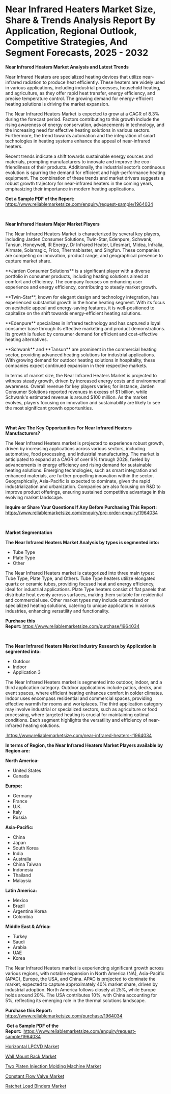 <p><h1>Near Infrared Heaters Market Size, Share & Trends Analysis Report By Application, Regional Outlook, Competitive Strategies, And Segment Forecasts, 2025 - 2032</h1></p><p><strong>Near Infrared Heaters Market Analysis and Latest Trends</strong></p>
<p><p>Near Infrared Heaters are specialized heating devices that utilize near-infrared radiation to produce heat efficiently. These heaters are widely used in various applications, including industrial processes, household heating, and agriculture, as they offer rapid heat transfer, energy efficiency, and precise temperature control. The growing demand for energy-efficient heating solutions is driving the market expansion.</p><p>The Near Infrared Heaters Market is expected to grow at a CAGR of 8.3% during the forecast period. Factors contributing to this growth include the rising awareness of energy conservation, advancements in technology, and the increasing need for effective heating solutions in various sectors. Furthermore, the trend towards automation and the integration of smart technologies in heating systems enhance the appeal of near-infrared heaters.</p><p>Recent trends indicate a shift towards sustainable energy sources and materials, prompting manufacturers to innovate and improve the eco-friendliness of their products. Additionally, the industrial sector’s continuous evolution is spurring the demand for efficient and high-performance heating equipment. The combination of these trends and market drivers suggests a robust growth trajectory for near-infrared heaters in the coming years, emphasizing their importance in modern heating applications.</p></p>
<p><strong>Get a Sample PDF of the Report:&nbsp;</strong> <a href="https://www.reliablemarketsize.com/enquiry/request-sample/1964034?utm_campaign=2008&utm_medium=2&utm_source=Github&utm_content=ia&utm_term=11042025&utm_id=near-infrared-heaters">https://www.reliablemarketsize.com/enquiry/request-sample/1964034</a></p>
<p>&nbsp;</p>
<p><strong>Near Infrared Heaters Major Market Players</strong></p>
<p><p>The Near Infrared Heaters Market is characterized by several key players, including Jarden Consumer Solutions, Twin-Star, Edenpure, Schwank, Tansun, Honeywell, IR Energy, Dr Infrared Heater, Lifesmart, Midea, Infralia, Airmate, Solamagic, Frico, Thermablaster, and Singfun. These companies are competing on innovation, product range, and geographical presence to capture market share.</p><p>**Jarden Consumer Solutions** is a significant player with a diverse portfolio in consumer products, including heating solutions aimed at comfort and efficiency. The company focuses on enhancing user experience and energy efficiency, contributing to steady market growth.</p><p>**Twin-Star**, known for elegant design and technology integration, has experienced substantial growth in the home heating segment. With its focus on aesthetic appeal and energy-saving features, it is well-positioned to capitalize on the shift towards energy-efficient heating solutions.</p><p>**Edenpure** specializes in infrared technology and has captured a loyal consumer base through its effective marketing and product demonstrations. Its growth is fueled by consumer demand for efficient and cost-effective heating alternatives.</p><p>**Schwank** and **Tansun** are prominent in the commercial heating sector, providing advanced heating solutions for industrial applications. With growing demand for outdoor heating solutions in hospitality, these companies expect continued expansion in their respective markets.</p><p>In terms of market size, the Near Infrared Heaters Market is projected to witness steady growth, driven by increased energy costs and environmental awareness. Overall revenue for key players varies; for instance, Jarden Consumer Solutions reported revenues in excess of $1 billion, while Schwank's estimated revenue is around $100 million. As the market evolves, players focusing on innovation and sustainability are likely to see the most significant growth opportunities.</p></p>
<p>&nbsp;</p>
<p><strong>What Are The Key Opportunities For Near Infrared Heaters Manufacturers?</strong></p>
<p><p>The Near Infrared Heaters market is projected to experience robust growth, driven by increasing applications across various sectors, including automotive, food processing, and industrial manufacturing. The market is anticipated to expand at a CAGR of over 9% through 2028, fueled by advancements in energy efficiency and rising demand for sustainable heating solutions. Emerging technologies, such as smart integration and enhanced materials, are further propelling innovation within the sector. Geographically, Asia-Pacific is expected to dominate, given the rapid industrialization and urbanization. Companies are also focusing on R&D to improve product offerings, ensuring sustained competitive advantage in this evolving market landscape.</p></p>
<p><strong>Inquire or Share Your Questions If Any Before Purchasing This Report:</strong> <a href="https://www.reliablemarketsize.com/enquiry/pre-order-enquiry/1964034?utm_campaign=2008&utm_medium=2&utm_source=Github&utm_content=ia&utm_term=11042025&utm_id=near-infrared-heaters">https://www.reliablemarketsize.com/enquiry/pre-order-enquiry/1964034</a></p>
<p>&nbsp;</p>
<p><strong>Market Segmentation</strong></p>
<p><strong>The Near Infrared Heaters Market Analysis by types is segmented into:</strong></p>
<p><ul><li>Tube Type</li><li>Plate Type</li><li>Other</li></ul></p>
<p><p>The Near Infrared Heaters market is categorized into three main types: Tube Type, Plate Type, and Others. Tube Type heaters utilize elongated quartz or ceramic tubes, providing focused heat and energy efficiency, ideal for industrial applications. Plate Type heaters consist of flat panels that distribute heat evenly across surfaces, making them suitable for residential and commercial use. Other market types may include customized or specialized heating solutions, catering to unique applications in various industries, enhancing versatility and functionality.</p></p>
<p><strong>Purchase this Report:&nbsp;</strong><a href="https://www.reliablemarketsize.com/purchase/1964034?utm_campaign=2008&utm_medium=2&utm_source=Github&utm_content=ia&utm_term=11042025&utm_id=near-infrared-heaters">https://www.reliablemarketsize.com/purchase/1964034</a></p>
<p>&nbsp;</p>
<p><strong>The Near Infrared Heaters Market Industry Research by Application is segmented into:</strong></p>
<p><ul><li>Outdoor</li><li>Indoor</li><li>Application 3</li></ul></p>
<p><p>The Near Infrared Heaters market is segmented into outdoor, indoor, and a third application category. Outdoor applications include patios, decks, and event spaces, where efficient heating enhances comfort in colder climates. Indoor uses encompass residential and commercial spaces, providing effective warmth for rooms and workplaces. The third application category may involve industrial or specialized sectors, such as agriculture or food processing, where targeted heating is crucial for maintaining optimal conditions. Each segment highlights the versatility and efficiency of near-infrared heating solutions.</p></p>
<p><a href="https://www.reliablemarketsize.com/near-infrared-heaters-r1964034?utm_campaign=2008&utm_medium=2&utm_source=Github&utm_content=ia&utm_term=11042025&utm_id=near-infrared-heaters">&nbsp;https://www.reliablemarketsize.com/near-infrared-heaters-r1964034</a></p>
<p><strong>In terms of Region, the Near Infrared Heaters Market Players available by Region are:</strong></p>
<p>
    <p> <strong> North America: </strong>
        <ul>
            <li>United States</li>
            <li>Canada</li>
        </ul>
        </p> 
    <p> <strong> Europe: </strong>
        <ul>
            <li>Germany</li>
            <li>France</li>
            <li>U.K.</li>
            <li>Italy</li>
            <li>Russia</li>
        </ul>
        </p> 
    <p> <strong> Asia-Pacific: </strong>
        <ul>
            <li>China</li>
            <li>Japan</li>
            <li>South Korea</li>
            <li>India</li>
            <li>Australia</li>
            <li>China Taiwan</li>
            <li>Indonesia</li>
            <li>Thailand</li>
            <li>Malaysia</li>
        </ul>
        </p> 
    <p> <strong> Latin America: </strong>
        <ul>
            <li>Mexico</li>
            <li>Brazil</li>
            <li>Argentina Korea</li>
            <li>Colombia</li>
        </ul>
        </p> 
    <p> <strong> Middle East & Africa: </strong>
        <ul>
            <li>Turkey</li>
            <li>Saudi</li>
            <li>Arabia</li>
            <li>UAE</li>
            <li>Korea</li>
        </ul>
    </p>
    </p>
<p><p>The Near Infrared Heaters market is experiencing significant growth across various regions, with notable expansion in North America (NA), Asia-Pacific (APAC), Europe, the USA, and China. APAC is projected to dominate the market, expected to capture approximately 40% market share, driven by industrial adoption. North America follows closely at 25%, while Europe holds around 20%. The USA contributes 10%, with China accounting for 5%, reflecting its emerging role in the thermal solutions landscape.</p></p>
<p><strong>Purchase this Report: </strong><a href="https://www.reliablemarketsize.com/purchase/1964034?utm_campaign=2008&utm_medium=2&utm_source=Github&utm_content=ia&utm_term=11042025&utm_id=near-infrared-heaters">https://www.reliablemarketsize.com/purchase/1964034</a></p>
<p>&nbsp;<strong>Get a Sample PDF of the Report:&nbsp;&nbsp;</strong><a href="https://www.reliablemarketsize.com/enquiry/request-sample/1964034?utm_campaign=2008&utm_medium=2&utm_source=Github&utm_content=ia&utm_term=11042025&utm_id=near-infrared-heaters">https://www.reliablemarketsize.com/enquiry/request-sample/1964034</a></p>
<p><strong></strong></p>
<p><p><a href="https://github.com/owaysusing/Market-Research-Report-List-1/blob/main/horizontal-lpcvd-market.md?utm_campaign=2008&utm_medium=2&utm_source=Github&utm_content=ia&utm_term=11042025&utm_id=near-infrared-heaters">Horizontal LPCVD Market</a></p><p><a href="https://github.com/andulanick3/Market-Research-Report-List-1/blob/main/wall-mount-rack-market.md?utm_campaign=2008&utm_medium=2&utm_source=Github&utm_content=ia&utm_term=11042025&utm_id=near-infrared-heaters">Wall Mount Rack Market</a></p><p><a href="https://github.com/monacaquddus/Market-Research-Report-List-1/blob/main/two-platen-injection-molding-machine-market.md?utm_campaign=2008&utm_medium=2&utm_source=Github&utm_content=ia&utm_term=11042025&utm_id=near-infrared-heaters">Two Platen Injection Molding Machine Market</a></p><p><a href="https://github.com/aijazdeitzbq/Market-Research-Report-List-1/blob/main/constant-flow-valve-market.md?utm_campaign=2008&utm_medium=2&utm_source=Github&utm_content=ia&utm_term=11042025&utm_id=near-infrared-heaters">Constant Flow Valve Market</a></p><p><a href="https://github.com/mgapeak/Market-Research-Report-List-1/blob/main/ratchet-load-binders-market.md?utm_campaign=2008&utm_medium=2&utm_source=Github&utm_content=ia&utm_term=11042025&utm_id=near-infrared-heaters">Ratchet Load Binders Market</a></p></p>